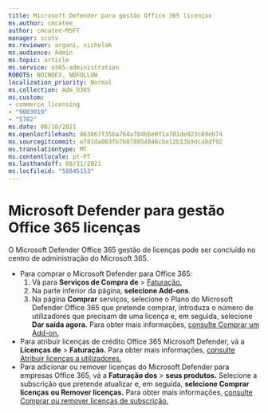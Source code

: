 ```yaml
---
title: Microsoft Defender para gestão Office 365 licenças
ms.author: cmcatee
author: cmcatee-MSFT
manager: scotv
ms.reviewer: argani, nicholak
ms.audience: Admin
ms.topic: article
ms.service: o365-administration
ROBOTS: NOINDEX, NOFOLLOW
localization_priority: Normal
ms.collection: Adm_O365
ms.custom:
- commerce_licensing
- "9003019"
- "5782"
ms.date: 08/10/2021
ms.openlocfilehash: 063067f35ba764a784b6e0f1a701de923c89eb74
ms.sourcegitcommit: e781da003fb7b878854846cbe12b13b9dca8df92
ms.translationtype: MT
ms.contentlocale: pt-PT
ms.lasthandoff: 08/31/2021
ms.locfileid: "58845153"
---
```

# <a name="microsoft-defender-for-office-365-license-management"></a>Microsoft Defender para gestão Office 365 licenças

O Microsoft Defender Office 365 gestão de licenças pode ser concluído no centro de administração do Microsoft 365.

- Para comprar o Microsoft Defender para Office 365:
    1. Vá para **Serviços de Compra de**  >  [Faturação.](https://go.microsoft.com/fwlink/p/?linkid=868433)
    2. Na parte inferior da página, **selecione Add-ons**.
    3. Na página **Comprar** serviços, selecione o Plano do Microsoft Defender Office 365 que pretende comprar, introduza o número de utilizadores que precisam de uma licença e, em seguida, selecione **Dar saída agora.** Para obter mais informações, [consulte Comprar um Add-on.](https://docs.microsoft.com/microsoft-365/commerce/buy-or-edit-an-add-on)
- Para atribuir licenças de crédito Office 365 Microsoft Defender, vá a **Licenças de**  >  **Faturação.** Para obter mais informações, [consulte Atribuir licenças a utilizadores.](https://docs.microsoft.com/microsoft-365/admin/manage/assign-licenses-to-users)
- Para adicionar ou remover licenças do Microsoft Defender para empresas Office 365, vá a **Faturação dos**  >  **seus produtos.** Selecione a subscrição que pretende atualizar e, em seguida, **selecione Comprar licenças** **ou Remover licenças.** Para obter mais informações, [consulte Comprar ou remover licenças de subscrição.](https://docs.microsoft.com/microsoft-365/commerce/licenses/buy-licenses)
